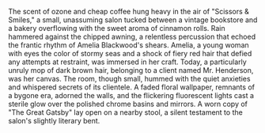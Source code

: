The scent of ozone and cheap coffee hung heavy in the air of "Scissors & Smiles," a small, unassuming salon tucked between a vintage bookstore and a bakery overflowing with the sweet aroma of cinnamon rolls.  Rain hammered against the chipped awning, a relentless percussion that echoed the frantic rhythm of Amelia Blackwood's shears.  Amelia, a young woman with eyes the color of stormy seas and a shock of fiery red hair that defied any attempts at restraint,  was immersed in her craft.  Today, a particularly unruly mop of dark brown hair, belonging to a client named Mr. Henderson, was her canvas.  The room, though small, hummed with the quiet anxieties and whispered secrets of its clientele.  A faded floral wallpaper, remnants of a bygone era, adorned the walls, and the flickering fluorescent lights cast a sterile glow over the polished chrome basins and mirrors.  A worn copy of "The Great Gatsby" lay open on a nearby stool, a silent testament to the salon's slightly literary bent.
